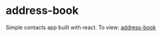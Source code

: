 # address-book
Simple contacts app built with react.
To view: [address-book](https://dikaeinstein.github.io/address-book)
